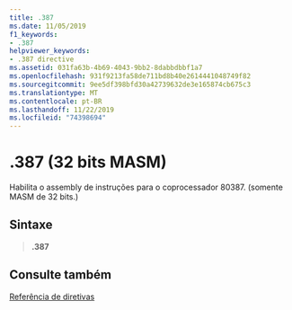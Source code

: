 ```yaml
---
title: .387
ms.date: 11/05/2019
f1_keywords:
- .387
helpviewer_keywords:
- .387 directive
ms.assetid: 031fa63b-4b69-4043-9bb2-8dabbdbbf1a7
ms.openlocfilehash: 931f9213fa58de711bd8b40e2614441048749f82
ms.sourcegitcommit: 9ee5df398bfd30a42739632de3e165874cb675c3
ms.translationtype: MT
ms.contentlocale: pt-BR
ms.lasthandoff: 11/22/2019
ms.locfileid: "74398694"
---
```

# <a name="387-32-bit-masm"></a>.387 (32 bits MASM)

Habilita o assembly de instruções para o coprocessador 80387. (somente MASM de 32 bits.)

## <a name="syntax"></a>Sintaxe

> **.387**

## <a name="see-also"></a>Consulte também

[Referência de diretivas](../../assembler/masm/directives-reference.md)

